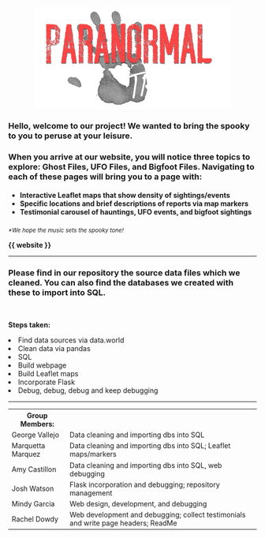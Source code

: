 
<!-- <h1 text-aligh:center;><b>Track the Paranormal!</b></h1> -->
<center><img src="readme_hand.png"></center>
<h3>

<strong>Hello, welcome to our project!  We wanted to bring the spooky to you to peruse at your leisure.</strong></h3>

<h3>When you arrive at our website, you will notice three topics to explore: Ghost Files, UFO Files, and Bigfoot Files. Navigating to each of these pages will bring you to a page with: </h3>
<h4>

- Interactive Leaflet maps that show density of sightings/events
- Specific locations and brief descriptions of reports via map markers
- Testimonial carousel of hauntings, UFO events, and bigfoot sightings</h4>

<i><small>*We hope the music sets the spooky tone!</i></small>

<strong>{{ website }}</strong>

<hr>

<h3>Please find in our repository the source data files which we cleaned.  You can also find the databases we created with these to import into SQL.</h3>

<br>

<b>Steps taken:</b>
<li>Find data sources via data.world</li>
<li>Clean data via pandas</li>
<li>SQL</li>
<li>Build webpage</li>
<li>Build Leaflet maps</li>
<li>Incorporate Flask</li>
<li>Debug, debug, debug and keep debugging</li>

<hr>
<table>
    <tr>
        <th>Group Members:</th>
    </tr>
    <tr>
        <td>George Vallejo</td>
        <td>Data cleaning and importing dbs into SQL</td>
    </tr>
    <tr>
        <td>Marquetta Marquez</td>
        <td>Data cleaning and importing dbs into SQL; Leaflet maps/markers</td>
    </tr>
    <tr>
        <td>Amy Castillon</td>
        <td>Data cleaning and importing dbs into SQL, web debugging</td>
    </tr>
    <tr>
        <td>Josh Watson</td>
        <td>Flask incorporation and debugging; repository management</td>
    </tr>
    <tr>
        <td>Mindy Garcia</td>
        <td>Web design, development, and debugging</td>
    </tr>
    <tr>
        <td>Rachel Dowdy</td>
        <td>Web development and debugging; collect testimonials and write page headers; ReadMe</td>
    </tr>
</table>